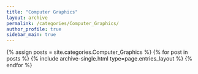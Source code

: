 ```yaml
---
title: "Computer Graphics"
layout: archive
permalink: /categories/Computer_Graphics/
author_profile: true
sidebar_main: true
---
```



{% assign posts = site.categories.Computer_Graphics %}
{% for post in posts %} {% include archive-single.html type=page.entries_layout %} {% endfor %}